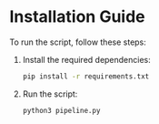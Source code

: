 # Installation Guide

To run the script, follow these steps:

1. Install the required dependencies:
   ```sh
   pip install -r requirements.txt
   ```

2. Run the script:
   ```sh
   python3 pipeline.py
   ```

